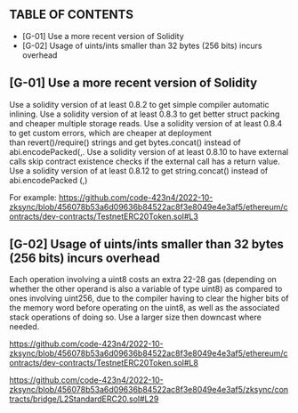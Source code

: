 ## TABLE OF CONTENTS

- [G-01] Use a more recent version of Solidity 
- [G-02] Usage of uints/ints smaller than 32 bytes (256 bits) incurs overhead

## [G-01] Use a more recent version of Solidity 

Use a solidity version of at least 0.8.2 to get simple compiler automatic inlining. 
Use a solidity version of at least 0.8.3 to get better struct packing and cheaper multiple storage reads. 
Use a solidity version of at least 0.8.4 to get custom errors, which are cheaper at deployment than revert()/require() strings and get bytes.concat() instead of abi.encodePacked(<bytes>,<bytes>. 
Use a solidity version of at least 0.8.10 to have external calls skip contract existence checks if the external call has a return value. 
Use a solidity version of at least 0.8.12 to get string.concat() instead of abi.encodePacked (<str>,<str>)

For example: 
https://github.com/code-423n4/2022-10-zksync/blob/456078b53a6d09636b84522ac8f3e8049e4e3af5/ethereum/contracts/dev-contracts/TestnetERC20Token.sol#L3

## [G-02] Usage of uints/ints smaller than 32 bytes (256 bits) incurs overhead

Each operation involving a uint8 costs an extra 22-28 gas (depending on whether the other operand is also a variable of type uint8) as compared to ones involving uint256, due to the compiler having to clear the higher bits of the memory word before operating on the uint8, as well as the associated stack operations of doing so. Use a larger size then downcast where needed.

https://github.com/code-423n4/2022-10-zksync/blob/456078b53a6d09636b84522ac8f3e8049e4e3af5/ethereum/contracts/dev-contracts/TestnetERC20Token.sol#L8

https://github.com/code-423n4/2022-10-zksync/blob/456078b53a6d09636b84522ac8f3e8049e4e3af5/zksync/contracts/bridge/L2StandardERC20.sol#L29